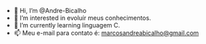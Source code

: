 - 👋 Hi, I’m @Andre-Bicalho
- 👀 I’m interested in evoluír meus conhecimentos.
- 🌱 I’m currently learning linguagem C.
- 📫 Meu e-mail para contato é: marcosandreabicalho@gmail.com

<!---
Andre-Bicalho/Andre-Bicalho is a ✨ special ✨ repository because its `README.md` (this file) appears on your GitHub profile.
You can click the Preview link to take a look at your changes.
--->
